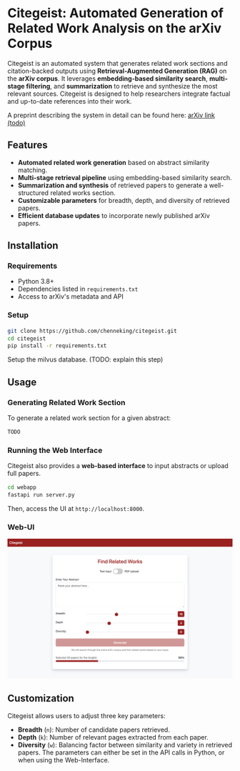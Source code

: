 # Citegeist: Automated Generation of Related Work Analysis on the arXiv Corpus

Citegeist is an automated system that generates related work sections and citation-backed outputs using **Retrieval-Augmented Generation (RAG)** on the **arXiv corpus**. It leverages **embedding-based similarity search**, **multi-stage filtering**, and **summarization** to retrieve and synthesize the most relevant sources. Citegeist is designed to help researchers integrate factual and up-to-date references into their work.

A preprint describing the system in detail can be found here: [arXiv link (todo)]()


## Features
- **Automated related work generation** based on abstract similarity matching.
- **Multi-stage retrieval pipeline** using embedding-based similarity search.
- **Summarization and synthesis** of retrieved papers to generate a well-structured related works section.
- **Customizable parameters** for breadth, depth, and diversity of retrieved papers.
- **Efficient database updates** to incorporate newly published arXiv papers.

## Installation

### Requirements
- Python 3.8+
- Dependencies listed in `requirements.txt`
- Access to arXiv's metadata and API

### Setup
```bash
git clone https://github.com/chenneking/citegeist.git
cd citegeist
pip install -r requirements.txt
```
Setup the milvus database. (TODO: explain this step)

## Usage

### Generating Related Work Section
To generate a related work section for a given abstract:
```python
TODO
```

### Running the Web Interface
Citegeist also provides a **web-based interface** to input abstracts or upload full papers.
```bash
cd webapp
fastapi run server.py
```
Then, access the UI at `http://localhost:8000`.

### Web-UI
![Web-UI Overview](https://github.com/chenneking/citegeist/blob/main/img/citegeist.jpg?raw=true)


## Customization
Citegeist allows users to adjust three key parameters:
- **Breadth** (`n`): Number of candidate papers retrieved.
- **Depth** (`k`): Number of relevant pages extracted from each paper.
- **Diversity** (`w`): Balancing factor between similarity and variety in retrieved papers.
The parameters can either be set in the API calls in Python, or when using the Web-Interface.
